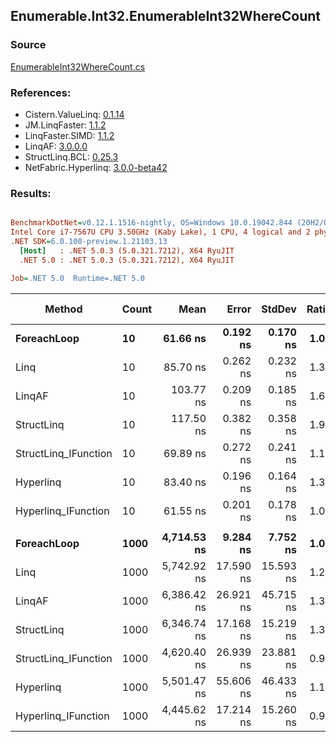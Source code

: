 ﻿## Enumerable.Int32.EnumerableInt32WhereCount

### Source
[EnumerableInt32WhereCount.cs](../LinqBenchmarks/Enumerable/Int32/EnumerableInt32WhereCount.cs)

### References:
- Cistern.ValueLinq: [0.1.14](https://www.nuget.org/packages/Cistern.ValueLinq/0.1.14)
- JM.LinqFaster: [1.1.2](https://www.nuget.org/packages/JM.LinqFaster/1.1.2)
- LinqFaster.SIMD: [1.1.2](https://www.nuget.org/packages/LinqFaster.SIMD/1.0.3)
- LinqAF: [3.0.0.0](https://www.nuget.org/packages/LinqAF/3.0.0.0)
- StructLinq.BCL: [0.25.3](https://www.nuget.org/packages/StructLinq.BCL/0.25.3)
- NetFabric.Hyperlinq: [3.0.0-beta42](https://www.nuget.org/packages/NetFabric.Hyperlinq/3.0.0-beta42)

### Results:
``` ini

BenchmarkDotNet=v0.12.1.1516-nightly, OS=Windows 10.0.19042.844 (20H2/October2020Update)
Intel Core i7-7567U CPU 3.50GHz (Kaby Lake), 1 CPU, 4 logical and 2 physical cores
.NET SDK=6.0.100-preview.1.21103.13
  [Host]   : .NET 5.0.3 (5.0.321.7212), X64 RyuJIT
  .NET 5.0 : .NET 5.0.3 (5.0.321.7212), X64 RyuJIT

Job=.NET 5.0  Runtime=.NET 5.0  

```
|               Method | Count |        Mean |     Error |    StdDev | Ratio |  Gen 0 | Gen 1 | Gen 2 | Allocated |
|--------------------- |------ |------------:|----------:|----------:|------:|-------:|------:|------:|----------:|
|          **ForeachLoop** |    **10** |    **61.66 ns** |  **0.192 ns** |  **0.170 ns** |  **1.00** | **0.0191** |     **-** |     **-** |      **40 B** |
|                 Linq |    10 |    85.70 ns |  0.262 ns |  0.232 ns |  1.39 | 0.0191 |     - |     - |      40 B |
|               LinqAF |    10 |   103.77 ns |  0.209 ns |  0.185 ns |  1.68 | 0.0191 |     - |     - |      40 B |
|           StructLinq |    10 |   117.50 ns |  0.382 ns |  0.358 ns |  1.91 | 0.0458 |     - |     - |      96 B |
| StructLinq_IFunction |    10 |    69.89 ns |  0.272 ns |  0.241 ns |  1.13 | 0.0191 |     - |     - |      40 B |
|            Hyperlinq |    10 |    83.40 ns |  0.196 ns |  0.164 ns |  1.35 | 0.0191 |     - |     - |      40 B |
|  Hyperlinq_IFunction |    10 |    61.55 ns |  0.201 ns |  0.178 ns |  1.00 | 0.0191 |     - |     - |      40 B |
|                      |       |             |           |           |       |        |       |       |           |
|          **ForeachLoop** |  **1000** | **4,714.53 ns** |  **9.284 ns** |  **7.752 ns** |  **1.00** | **0.0153** |     **-** |     **-** |      **40 B** |
|                 Linq |  1000 | 5,742.92 ns | 17.590 ns | 15.593 ns |  1.22 | 0.0153 |     - |     - |      40 B |
|               LinqAF |  1000 | 6,386.42 ns | 26.921 ns | 45.715 ns |  1.35 | 0.0153 |     - |     - |      40 B |
|           StructLinq |  1000 | 6,346.74 ns | 17.168 ns | 15.219 ns |  1.35 | 0.0458 |     - |     - |      96 B |
| StructLinq_IFunction |  1000 | 4,620.40 ns | 26.939 ns | 23.881 ns |  0.98 | 0.0153 |     - |     - |      40 B |
|            Hyperlinq |  1000 | 5,501.47 ns | 55.606 ns | 46.433 ns |  1.17 | 0.0153 |     - |     - |      40 B |
|  Hyperlinq_IFunction |  1000 | 4,445.62 ns | 17.214 ns | 15.260 ns |  0.94 | 0.0153 |     - |     - |      40 B |
